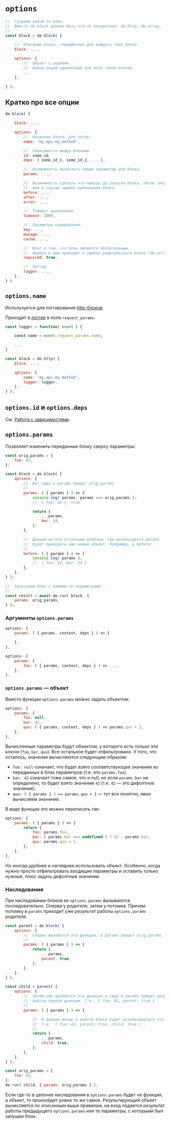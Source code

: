 # `options`

```js
//  Создаем какой-то блок.
//  Вместо de.block должно быть что-то конкретное: de.http, de.array, ...
//
const block = de.block( {

    //  Описание блока, специфичное для каждого типа блока.
    block: ...,

    options: {
        //  Объект с опциями.
        //  Набор опций одинаковый для всех типов блоков.
        ...
    },

} );
```

## Кратко про все опции

```js
de.block( {

    block: ...,

    options: {
        //  Название блока, для логов.
        name: 'my_api.my_method',

        //  Зависимости между блоками.
        id: some_id,
        deps: [ some_id_1, some_id_2, ... ],

        //  Возможность вычислить новые параметры для блока.
        params: ...,

        //  Возможность сделать что-нибудь до запуска блока, после запуска блока
        //  или в случае ошибки выполнения блока.
        before: ...,
        after: ...,
        error: ...,

        //  Таймаут выполнения.
        timeout: 1000,

        //  Параметры кэширования.
        key: ...,
        maxage: ...,
        cache: ...,

        //  Флаг о том, что блок является обязательным.
        //  Ошибка в нем приводит к ошибке родительского блока (de.array или de.object).
        required: true,

        //  Логгер.
        logger: ...,
    },
} )
```

## `options.name`

Используется для логгирования [http-блоков](./http_block.md).

Приходит в [логгер](./logger.md) в поле `request_params`:

```js
const logger = function( event ) {

    const name = event.request_params.name;

    ...
}

const block = de.http( {
    block: ...,

    options: {
        name: 'my_api.my_method',
        logger: logger,
    },
} );
```


## `options.id` и `options.deps`

См. [Работа с зависимостями](./deps.md).


## `options.params`

Позволяет изменить переданные блоку сверху параметры:

```js
const orig_params = {
    foo: 42,
};

const block = de.block( {
    options: {
        //  Вот сюда в params придет orig_params.
        //
        params: ( { params } ) => {
            console.log( params, params === orig_params );
            //  { foo: 42 }, true

            return {
                ...params,
                bar: 24,
            };
        },

        //  Дальше во все остальные колбэки, где используются params
        //  будет приходить уже новые объект. Например, в before:
        //
        before: ( { params } ) => {
            console.log( params );
            //  { foo: 42, bar: 24 }
        },
    },
} );

//  Запускаем блок с какими-то параметрами:
//
const result = await de.run( block, {
    params: orig_params,
} );
```

### Аргументы `options.params`

```js
options: {
    params: ( { params, context, deps } ) => {

    },
},

options: {
    params: {
        foo: ( { params, context, deps } ) => ...,
    },
},
```


### `options.params` — объект

Вместо функции `options.params` можно задать объектом:

```js
options: {
    params: {
        foo: null,
        bar: 42,
        quu: ( { params, context, deps } ) => params.quu + 1,
    },
},
```

Вычисленные параметры будут объектом, у которого есть только эти ключи (`foo`, `bar`, `quu`).
Все остальное будет отфильтровано. У того, что осталось, значения вычисляются следующим образом:

  * `foo: null` означает, что будет взято соответствующее значение из переданных в блок параметров (т.е. это `params.foo`).
  * `bar: 42` означает тоже самое, что и null, но если `params.bar` не определено, то будет взято значение `42` (т.е. `42` — это дефолтное значение).
  * `quu: ( { params } ) => params.quu + 1` — тут все понятно, явно вычисляем значение.

В виде функции это можно переписать так:

```js
options: {
    params: ( { params } ) => {
        return {
            foo: params.foo,
            bar: ( params.bar === undefined ) ? 42 : params.bar,
            quu: params.quu + 1,
        };
    },
},
```

Но иногда удобнее и нагляднее использовать объект. Особенно, когда нужно просто отфильтровать входящие параметры и оставить только нужные, плюс задать дефолтные значения.

### Наследование

При наследовании блоков их `options.params` вызываются последовательно. Сперва у родителя, затем у потомка.
Причем потомку в `params` приходит уже результат работы `options.params` родителя:

```js
const parent = de.block( {
    options: {
        //  Сперва вызовется эта функция, в params придет orig_params.
        //
        params: ( { params } ) => {
            return {
                ...params,
                parent: true,
            };
        },
    },
} );

const child = parent( {
    options: {
        //  Затем уже вызовется эта функция и сюда в params придет результат
        //  работы первой функции. Т.е. `{ foo: 42, parent: true }`.
        //
        params: ( { params } ) => {

            //  И дальше везде в работе блока будет использоваться этот объект.
            //  Т.е. `{ foo: 42, parent: true, child: true }`.
            //
            return {
                ...params,
                child: true,
            };
        },
    },
} );

const orig_params = {
    foo: 42,
};
de.run( child, { params: orig_params } );
```

Если где-то в цепочке наследования в `options.params` будет не функция, а объект, то произойдет ровно то же самое.
Результирующий объект вычисляется по описанным выше правилам, на вход подается результат работы предыдущего `options.params`
или те параметры, с которыми был запущен блок.

